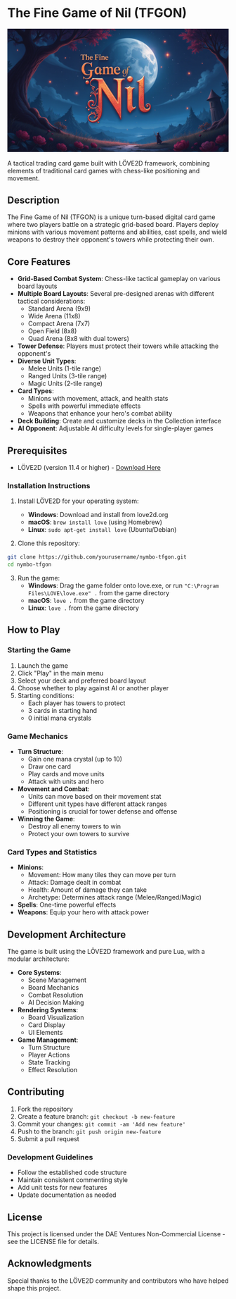 # The Fine Game of Nil (TFGON)

![Main Menu Background](assets/images/mainmenu_background.png)

A tactical trading card game built with LÖVE2D framework, combining elements of traditional card games with chess-like positioning and movement.

## Description

The Fine Game of Nil (TFGON) is a unique turn-based digital card game where two players battle on a strategic grid-based board. Players deploy minions with various movement patterns and abilities, cast spells, and wield weapons to destroy their opponent's towers while protecting their own.

## Core Features

- **Grid-Based Combat System**: Chess-like tactical gameplay on various board layouts
- **Multiple Board Layouts**: Several pre-designed arenas with different tactical considerations:
  - Standard Arena (9x9)
  - Wide Arena (11x8)
  - Compact Arena (7x7)
  - Open Field (8x8)
  - Quad Arena (8x8 with dual towers)
- **Tower Defense**: Players must protect their towers while attacking the opponent's
- **Diverse Unit Types**:
  - Melee Units (1-tile range)
  - Ranged Units (3-tile range)
  - Magic Units (2-tile range)
- **Card Types**:
  - Minions with movement, attack, and health stats
  - Spells with powerful immediate effects
  - Weapons that enhance your hero's combat ability
- **Deck Building**: Create and customize decks in the Collection interface
- **AI Opponent**: Adjustable AI difficulty levels for single-player games

## Prerequisites

- LÖVE2D (version 11.4 or higher) - [Download Here](https://love2d.org/)

### Installation Instructions

1. Install LÖVE2D for your operating system:
   - **Windows**: Download and install from love2d.org
   - **macOS**: `brew install love` (using Homebrew)
   - **Linux**: `sudo apt-get install love` (Ubuntu/Debian)

2. Clone this repository:
```bash
git clone https://github.com/yourusername/nymbo-tfgon.git
cd nymbo-tfgon
```

3. Run the game:
   - **Windows**: Drag the game folder onto love.exe, or run `"C:\Program Files\LOVE\love.exe" .` from the game directory
   - **macOS**: `love .` from the game directory
   - **Linux**: `love .` from the game directory

## How to Play

### Starting the Game
1. Launch the game
2. Click "Play" in the main menu
3. Select your deck and preferred board layout
4. Choose whether to play against AI or another player
5. Starting conditions:
   - Each player has towers to protect
   - 3 cards in starting hand
   - 0 initial mana crystals

### Game Mechanics
- **Turn Structure**:
  - Gain one mana crystal (up to 10)
  - Draw one card
  - Play cards and move units
  - Attack with units and hero
- **Movement and Combat**:
  - Units can move based on their movement stat
  - Different unit types have different attack ranges
  - Positioning is crucial for tower defense and offense
- **Winning the Game**:
  - Destroy all enemy towers to win
  - Protect your own towers to survive

### Card Types and Statistics
- **Minions**:
  - Movement: How many tiles they can move per turn
  - Attack: Damage dealt in combat
  - Health: Amount of damage they can take
  - Archetype: Determines attack range (Melee/Ranged/Magic)
- **Spells**: One-time powerful effects
- **Weapons**: Equip your hero with attack power

## Development Architecture

The game is built using the LÖVE2D framework and pure Lua, with a modular architecture:

- **Core Systems**:
  - Scene Management
  - Board Mechanics
  - Combat Resolution
  - AI Decision Making
- **Rendering Systems**:
  - Board Visualization
  - Card Display
  - UI Elements
- **Game Management**:
  - Turn Structure
  - Player Actions
  - State Tracking
  - Effect Resolution

## Contributing

1. Fork the repository
2. Create a feature branch: `git checkout -b new-feature`
3. Commit your changes: `git commit -am 'Add new feature'`
4. Push to the branch: `git push origin new-feature`
5. Submit a pull request

### Development Guidelines
- Follow the established code structure
- Maintain consistent commenting style
- Add unit tests for new features
- Update documentation as needed

## License

This project is licensed under the DAE Ventures Non-Commercial License - see the LICENSE file for details.

## Acknowledgments

Special thanks to the LÖVE2D community and contributors who have helped shape this project.